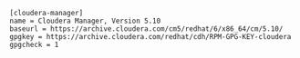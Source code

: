 ﻿```
[cloudera-manager]
name = Cloudera Manager, Version 5.10
baseurl = https://archive.cloudera.com/cm5/redhat/6/x86_64/cm/5.10/
gpgkey = https://archive.cloudera.com/redhat/cdh/RPM-GPG-KEY-cloudera
gpgcheck = 1
```